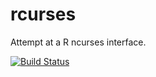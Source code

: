 # rcurses
Attempt at a R ncurses interface.

[![Build Status](https://travis-ci.org/kforner/rcurses.svg?branch=master)](https://travis-ci.org/kforner/rcurses)

